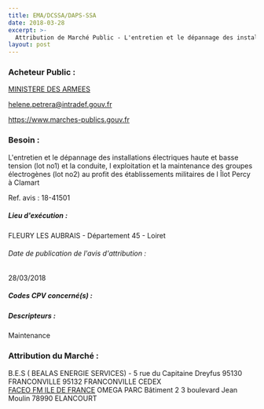 ```yaml
---
title: EMA/DCSSA/DAPS-SSA
date: 2018-03-28
excerpt: >-
  Attribution de Marché Public - L'entretien et le dépannage des installations électriques HT BT (lot no1) et la conduite, l'exploitation et la maintenance des groupes électrogènes (lot no2) au profit de lÎlot Percy à Clama
layout: post
---
```


### Acheteur Public : 
<a href="/acheteur-32/siren-110090016"> MINISTERE DES ARMEES</a><br/>



helene.petrera@intradef.gouv.fr


https://www.marches-publics.gouv.fr
### Besoin :

L'entretien et le dépannage des installations électriques haute et basse tension (lot no1) et la conduite, l exploitation et la maintenance des groupes électrogènes (lot no2) au profit des établissements militaires de l Îlot Percy à Clamart

Ref. avis : 18-41501


##### Lieu d'exécution :

FLEURY LES AUBRAIS - Département 45 - Loiret

###### Date de publication de l'avis d'attribution : 
28/03/2018

##### Codes CPV concerné(s) :

##### Descripteurs :
Maintenance <br/>

### Attribution du Marché :
B.E.S ( BEALAS ENERGIE SERVICES) - 5 rue du Capitaine Dreyfus 95130 FRANCONVILLE 95132 FRANCONVILLE CEDEX <br/>
<a href="/entreprise-267/siren-537934630"> FACEO FM ILE DE FRANCE</a>    OMEGA PARC Bâtiment 2 3 boulevard Jean Moulin 78990 ELANCOURT <br/>
